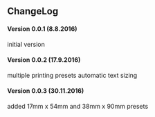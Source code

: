 ## ChangeLog
#### Version 0.0.1 (8.8.2016)
initial version

#### Version 0.0.2 (17.9.2016)
multiple printing presets
automatic text sizing

#### Version 0.0.3 (30.11.2016)
added 17mm x 54mm and 38mm x 90mm presets
